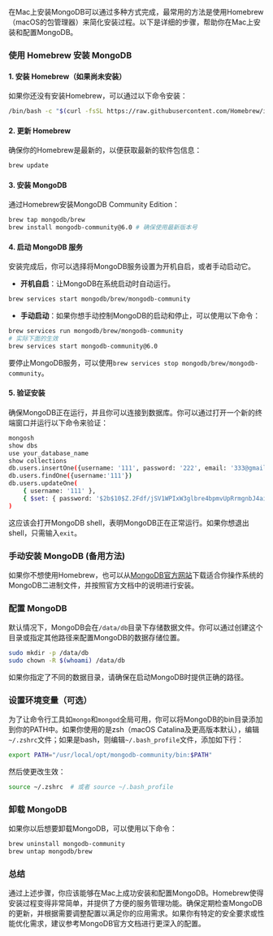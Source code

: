 在Mac上安装MongoDB可以通过多种方式完成，最常用的方法是使用Homebrew（macOS的包管理器）来简化安装过程。以下是详细的步骤，帮助你在Mac上安装和配置MongoDB。

### 使用 Homebrew 安装 MongoDB

#### 1. 安装 Homebrew（如果尚未安装）

如果你还没有安装Homebrew，可以通过以下命令安装：

```bash
/bin/bash -c "$(curl -fsSL https://raw.githubusercontent.com/Homebrew/install/HEAD/install.sh)"
```

#### 2. 更新 Homebrew

确保你的Homebrew是最新的，以便获取最新的软件包信息：

```bash
brew update
```

#### 3. 安装 MongoDB

通过Homebrew安装MongoDB Community Edition：

```bash
brew tap mongodb/brew
brew install mongodb-community@6.0 # 确保使用最新版本号
```

#### 4. 启动 MongoDB 服务

安装完成后，你可以选择将MongoDB服务设置为开机自启，或者手动启动它。

- **开机自启**：让MongoDB在系统启动时自动运行。

```bash
brew services start mongodb/brew/mongodb-community
```

- **手动启动**：如果你想手动控制MongoDB的启动和停止，可以使用以下命令：

```bash
brew services run mongodb/brew/mongodb-community
# 实际下面的生效
brew services start mongodb-community@6.0
```

要停止MongoDB服务，可以使用`brew services stop mongodb/brew/mongodb-community`。

#### 5. 验证安装

确保MongoDB正在运行，并且你可以连接到数据库。你可以通过打开一个新的终端窗口并运行以下命令来验证：

```bash
mongosh
show dbs
use your_database_name
show collections
db.users.insertOne({username: '111', password: '222', email: '333@gmail.com'})
db.users.findOne({username:'111'})
db.users.updateOne(
    { username: '111' }, 
    { $set: { password: '$2b$10$Z.2Fdf/jSV1WPIxW3glbre4bpmvUpRrmgnbJ4aiXOozjwyOrUo8m6' } }
)
```

这应该会打开MongoDB shell，表明MongoDB正在正常运行。如果你想退出shell，只需输入`exit`。

### 手动安装 MongoDB (备用方法)

如果你不想使用Homebrew，也可以从[MongoDB官方网站](https://www.mongodb.com/try/download/community)下载适合你操作系统的MongoDB二进制文件，并按照官方文档中的说明进行安装。

### 配置 MongoDB

默认情况下，MongoDB会在`/data/db`目录下存储数据文件。你可以通过创建这个目录或指定其他路径来配置MongoDB的数据存储位置。

```bash
sudo mkdir -p /data/db
sudo chown -R $(whoami) /data/db
```

如果你指定了不同的数据目录，请确保在启动MongoDB时提供正确的路径。

### 设置环境变量（可选）

为了让命令行工具如`mongo`和`mongod`全局可用，你可以将MongoDB的bin目录添加到你的PATH中。如果你使用的是zsh（macOS Catalina及更高版本默认），编辑`~/.zshrc`文件；如果是bash，则编辑`~/.bash_profile`文件，添加如下行：

```bash
export PATH="/usr/local/opt/mongodb-community/bin:$PATH"
```

然后使更改生效：

```bash
source ~/.zshrc  # 或者 source ~/.bash_profile
```

### 卸载 MongoDB

如果你以后想要卸载MongoDB，可以使用以下命令：

```bash
brew uninstall mongodb-community
brew untap mongodb/brew
```

### 总结

通过上述步骤，你应该能够在Mac上成功安装和配置MongoDB。Homebrew使得安装过程变得非常简单，并提供了方便的服务管理功能。确保定期检查MongoDB的更新，并根据需要调整配置以满足你的应用需求。如果你有特定的安全要求或性能优化需求，建议参考MongoDB官方文档进行更深入的配置。